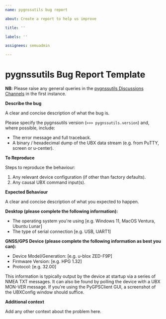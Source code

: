 ```yaml
---
name: pygnssutils bug report

about: Create a report to help us improve

title: ''

labels: ''

assignees: semuadmin

---
```

# pygnssutils Bug Report Template

**NB**: Please raise any general queries in the [pygnssutils Discussions Channels](https://github.com/semuconsulting/pygnssutils/discussions) in the first instance.

**Describe the bug**

A clear and concise description of what the bug is.

Please specify the pygnssutils version (`>>> pygnssutils.version`) and, where possible, include:
- The error message and full traceback.
- A binary / hexadecimal dump of the UBX data stream (e.g. from PuTTY, screen or u-center).

**To Reproduce**

Steps to reproduce the behaviour:
1. Any relevant device configuration (if other than factory defaults).
2. Any causal UBX command input(s).

**Expected Behaviour**

A clear and concise description of what you expected to happen.

**Desktop (please complete the following information):**

- The operating system you're using [e.g. Windows 11, MacOS Ventura, Ubuntu Lunar]
- The type of serial connection [e.g. USB, UART1]

**GNSS/GPS Device (please complete the following information as best you can):**

- Device Model/Generation: [e.g. u-blox ZED-F9P]
- Firmware Version: [e.g. HPG 1.32]
- Protocol: [e.g. 32.00]
 
This information is typically output by the device at startup via a series of NMEA TXT messages. It can also be found by polling the device with a UBX MON-VER message. If you're using the PyGPSClient GUI, a screenshot of the UBXConfig window should suffice.

**Additional context**

Add any other context about the problem here.
